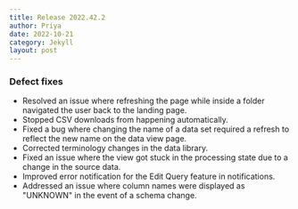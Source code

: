 ```yaml
---
title: Release 2022.42.2
author: Priya
date: 2022-10-21
category: Jekyll
layout: post
---
```


### Defect fixes

* Resolved an issue where refreshing the page while inside a folder navigated the user back to the landing page.
* Stopped CSV downloads from happening automatically.
* Fixed a bug where changing the name of a data set required a refresh to reflect the new name on the data view page.
* Corrected terminology changes in the data library.
* Fixed an issue where the view got stuck in the processing state due to a change in the source data.
* Improved error notification for the Edit Query feature in notifications.
* Addressed an issue where column names were displayed as "UNKNOWN" in the event of a schema change.